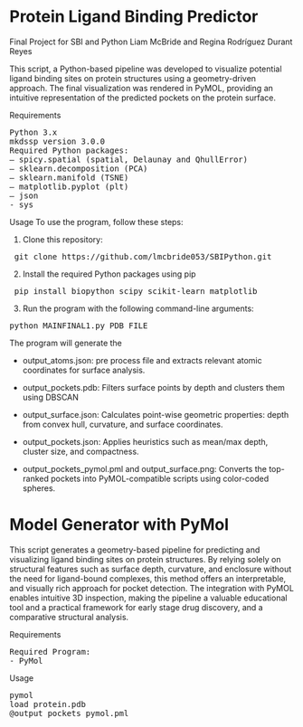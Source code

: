 # Protein Ligand Binding Predictor

Final Project for SBI and Python Liam McBride and Regina Rodríguez Durant Reyes

This script, a Python-based pipeline was developed to visualize potential ligand binding sites on protein structures using a geometry-driven approach. The final visualization was rendered in PyMOL, providing an intuitive representation of the predicted pockets on the protein surface.

Requirements
<pre>Python 3.x 
mkdssp version 3.0.0 
Required Python packages:
– spicy.spatial (spatial, Delaunay and QhullError) 
– sklearn.decomposition (PCA)
– sklearn.manifold (TSNE)
– matplotlib.pyplot (plt)
– json 
- sys   </pre>

Usage
To use the program, follow these steps:

1. Clone this repository:
<pre> git clone https://github.com/lmcbride053/SBIPython.git </pre>

2. Install the required Python packages using pip
<pre> pip install biopython scipy scikit-learn matplotlib </pre>

3. Run the program with the following command-line arguments:
<pre>python MAINFINAL1.py PDB_FILE </pre>

The program will generate the

* output_atoms.json: pre process file and extracts relevant atomic coordinates for surface analysis.

* output_pockets.pdb: Filters surface points by depth and clusters them using DBSCAN

* output_surface.json: Calculates point-wise geometric properties: depth from convex hull, curvature, and surface coordinates.

* output_pockets.json: Applies heuristics such as mean/max depth, cluster size, and compactness.

* output_pockets_pymol.pml and output_surface.png: Converts the top-ranked pockets into PyMOL-compatible scripts using color-coded spheres.


# Model Generator with PyMol

This script generates a geometry-based pipeline for predicting and visualizing ligand binding sites on protein structures. By relying solely on structural features such as surface depth, curvature, and enclosure without the need for ligand-bound complexes, this method offers an interpretable, and visually rich approach for pocket detection. The integration with PyMOL enables intuitive 3D inspection, making the pipeline a valuable educational tool and a practical framework for early stage drug discovery, and a comparative structural analysis.

Requirements

<pre>Required Program:
- PyMol </pre>

Usage
<pre>pymol
load protein.pdb
@output_pockets_pymol.pml </pre>



